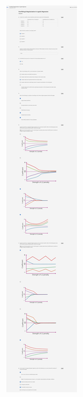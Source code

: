 ![Quiz_c3w2](/ML_Spec/ML_Spec/ML3_Classification/Week2_LearningLinearClassifiers&Overfitting/data/c3w2_Quiz2-Overfit&Regularization-LogisticReg.jpeg)
